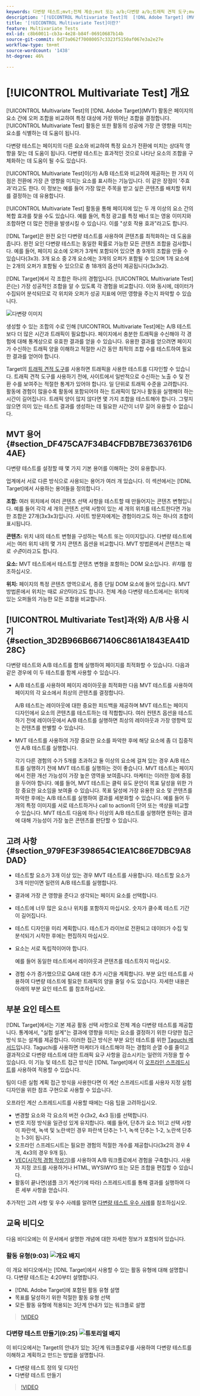 ```yaml
---
keywords: 다변량 테스트;mvt;전체 계승;mvt 또는 a/b;다변량 a/b;트래픽 견적 도구;mvt 사용 시기;mvt 고려 사항;다변량;부분 계승;부분 계승;전체 계승
description: '[!UICONTROL Multivariate Test]의  [!DNL Adobe Target] (MVT)을(를) 사용하여 페이지의 요소 간에 오퍼 조합을 비교하여 성과가 가장 좋은 조합을 판별하는 방법에 대해 알아봅니다.'
title: '[!UICONTROL Multivariate Test]이란?'
feature: Multivariate Tests
exl-id: c8b60011-cb3a-4e28-b84f-06910687b14b
source-git-commit: 0d73a062f70080057c3323f5150af067e3a2e27e
workflow-type: tm+mt
source-wordcount: '1438'
ht-degree: 46%

---
```


# [!UICONTROL Multivariate Test] 개요

[!UICONTROL Multivariate Test]의 [!DNL Adobe Target]&#x200B;(MVT) 활동은 페이지의 요소 간에 오퍼 조합을 비교하여 특정 대상에 가장 뛰어난 조합을 결정합니다. [!UICONTROL Multivariate Test] 활동은 또한 활동의 성공에 가장 큰 영향을 미치는 요소를 식별하는 데 도움이 됩니다.

다변량 테스트는 페이지의 다른 요소와 비교하여 특정 요소가 전환에 미치는 상대적 영향을 찾는 데 도움이 됩니다. 다변량 테스트는 효과적인 것으로 나타난 요소의 조합을 구체화하는 데 도움이 될 수도 있습니다.

[!UICONTROL Multivariate Test]이(가) A/B 테스트와 비교하여 제공하는 한 가지 이점은 전환에 가장 큰 영향을 미치는 요소를 표시하는 기능입니다. 이 같은 장점이 &#39;주효과&#39;라고도 한다. 이 정보는 예를 들어 가장 많은 주목을 받고 싶은 콘텐츠를 배치할 위치를 결정하는 데 유용합니다.

[!UICONTROL Multivariate Test] 활동을 통해 페이지에 있는 두 개 이상의 요소 간의 복합 효과를 찾을 수도 있습니다. 예를 들어, 특정 광고를 특정 배너 또는 영웅 이미지와 조합하면 더 많은 전환을 발생시킬 수 있습니다. 이를 &quot;상호 작용 효과&quot;라고도 합니다.

[!DNL Target]은 완전 요인 다변량 테스트를 사용하여 콘텐츠를 최적화하는 데 도움을 줍니다. 완전 요인 다변량 테스트는 동일한 확률로 가능한 모든 콘텐츠 조합을 검사합니다. 예를 들어, 페이지 요소에 오퍼가 3개씩 포함되어 있으면 총 9개의 조합을 만들 수 있습니다(3x3). 3개 요소 중 2개 요소에는 3개의 오퍼가 포함될 수 있으며 1개 요소에는 2개의 오퍼가 포함될 수 있으므로 총 18개의 옵션이 제공됩니다(3x3x2).

[!DNL Target]에서 각 조합은 하나의 경험입니다. [!UICONTROL Multivariate Test]은(는) 가장 성공적인 조합을 알 수 있도록 각 경험을 비교합니다. 이와 동시에, 데이터가 수집되어 분석되므로 각 위치와 오퍼가 성공 지표에 어떤 영향을 주는지 파악할 수 있습니다.

![다변량 이미지](assets/multivariate.png)

생성할 수 있는 조합의 수로 인해 [!UICONTROL Multivariate Test]에는 A/B 테스트보다 더 많은 시간과 트래픽이 필요합니다. 페이지에서 충분한 트래픽을 수신해야 각 경험에 대해 통계상으로 유효한 결과를 얻을 수 있습니다. 유용한 결과를 얻으려면 페이지가 수신하는 트래픽 양을 이해하고 적절한 시간 동안 최적의 조합 수를 테스트하여 필요한 결과를 얻어야 합니다.

Target의 [트래픽 견적 도구](/help/main/c-activities/c-multivariate-testing/t-create-multivariate-test/traffic-estimator.md#task_71AA6922AFD447EA8C5E610A78ABA714)를 사용하면 트래픽을 사용한 테스트를 디자인할 수 있습니다. 트래픽 견적 도구를 사용하기 전에, 사이트에서 일반적으로 수신하는 노출 수 및 전환 수를 보여주는 적절한 통계가 있어야 합니다. 일 단위로 트래픽 수준을 고려합니다. 활동에 경험이 많을수록 활동에 포함되어야 하는 트래픽이 많거나 활동을 실행해야 하는 시간이 길어집니다. 트래픽 양이 많지 않다면 몇 가지 조합을 테스트해야 합니다. 그렇지 않으면 의미 있는 테스트 결과를 생성하는 데 필요한 시간이 너무 길어 유용할 수 없습니다.

## MVT 용어 {#section_DF475CA7F34B4CFDB7BE7363761D64AE}

다변량 테스트를 설정할 때 몇 가지 기본 용어를 이해하는 것이 유용합니다.

업계에서 서로 다른 방식으로 사용되는 용어가 여러 개 있습니다. 이 섹션에서는 [!DNL Target]에서 사용하는 용어들을 정의합니다 .

**조합:** 여러 위치에서 여러 콘텐츠 선택 사항을 테스트할 때 만들어지는 콘텐츠 변형입니다. 예를 들어 각각 세 개의 콘텐츠 선택 사항이 있는 세 개의 위치를 테스트한다면 가능한 조합은 27개(3x3x3)입니다. 사이트 방문자에게는 경험이라고도 하는 하나의 조합이 표시됩니다.

**콘텐츠:** 위치 내의 테스트 변형을 구성하는 텍스트 또는 이미지입니다. 다변량 테스트에서는 여러 위치 내의 몇 가지 콘텐츠 옵션을 비교합니다. MVT 방법론에서 콘텐츠는 때로 *수준*&#x200B;이라고도 합니다.

**요소:** MVT 테스트에서 테스트할 콘텐츠 변형을 포함하는 DOM 요소입니다. *위치*&#x200B;를 참조하십시오.

**위치:** 페이지의 특정 콘텐츠 영역으로서, 종종 단일 DOM 요소에 들어 있습니다. MVT 방법론에서 위치는 때로 *요인*&#x200B;이라고도 합니다. 전체 계승 다변량 테스트에서는 위치에 있는 오퍼들의 가능한 모든 조합을 비교합니다.

## [!UICONTROL Multivariate Test]과(와) A/B 사용 시기 {#section_3D2B966B6671406C861A1843EA41D28C}

다변량 테스트와 A/B 테스트를 함께 실행하여 페이지를 최적화할 수 있습니다. 다음과 같은 경우에 이 두 테스트를 함께 사용할 수 있습니다.

* A/B 테스트를 사용하여 페이지 레이아웃을 최적화한 다음 MVT 테스트를 사용하여 페이지의 각 요소에서 최상의 콘텐츠를 결정합니다.

  A/B 테스트는 레이아웃에 대한 중요한 피드백을 제공하며 MVT 테스트는 페이지 디자인에서 요소의 콘텐츠를 테스트하는 데 적합합니다. 여러 컨텐츠 옵션을 테스트하기 전에 레이아웃에서 A/B 테스트를 실행하면 최상의 레이아웃과 가장 영향력 있는 컨텐츠를 판별할 수 있습니다.

* MVT 테스트를 사용하여 가장 중요한 요소를 파악한 후에 해당 요소에 좀 더 집중적인 A/B 테스트를 실행합니다.

  각기 다른 경험의 수가 5개를 초과하고 둘 이상의 요소에 걸쳐 있는 경우 A/B 테스트를 실행하기 전에 MVT 테스트를 실행하는 것이 좋습니다. MVT 테스트는 페이지에서 전환 개선 가능성이 가장 높은 영역을 보여줍니다. 마케터는 이러한 점에 중점을 두어야 합니다. 예를 들어, MVT 테스트는 클릭 유도 문안이 목표 달성을 위한 가장 중요한 요소임을 보여줄 수 있습니다. 목표 달성에 가장 유용한 요소 및 콘텐츠를 파악한 후에는 A/B 테스트를 실행하여 결과를 세분화할 수 있습니다. 예를 들어 두 개의 특정 이미지를 서로 테스트하거나 call to action의 단어 또는 색상을 비교할 수 있습니다. MVT 테스트 다음에 하나 이상의 A/B 테스트를 실행하면 원하는 결과에 대해 가능성이 가장 높은 콘텐츠를 판단할 수 있습니다.

## 고려 사항 {#section_979FE3F398654C1EA1C86E7DBC9A8DAD}

* 테스트할 요소가 3개 이상 있는 경우 MVT 테스트를 사용합니다. 테스트할 요소가 3개 미만이면 일련의 A/B 테스트를 실행합니다.
* 결과에 가장 큰 영향을 준다고 생각되는 페이지 요소를 선택합니다.
* 테스트에 너무 많은 요소나 위치를 포함하지 마십시오. 숫자가 클수록 테스트 기간이 길어집니다.
* 테스트 디자인을 미리 계획합니다. 테스트가 라이브로 전환되고 데이터가 수집 및 분석되기 시작한 후에는 편집하지 마십시오.
* 요소는 서로 독립적이어야 합니다.

  예를 들어 동일한 테스트에서 레이아웃과 콘텐츠를 테스트하지 마십시오.

* 경험 수가 증가했으므로 QA에 대한 추가 시간을 계획합니다. 부분 요인 테스트를 사용하여 다변량 테스트에 필요한 트래픽의 양을 줄일 수도 있습니다. 자세한 내용은 아래의 부분 요인 테스트 를 참조하십시오.

## 부분 요인 테스트

[!DNL Target]에서는 기본 제공 활동 선택 사항으로 전체 계승 다변량 테스트를 제공합니다. 통계에서,
&quot;실험 설계&quot;는 결과에 영향을 미치는 요소를 결정하기 위한 다양한 접근 방식 또는 설계를 제공합니다. 이러한 접근 방식은 부분 요인 테스트를 위한 [Taguchi 메서드](https://en.wikipedia.org/wiki/Taguchi_methods)입니다. Taguchi를 사용하면 마케터가 테스트해야 하는 경험의 순열 수를 줄이고 결과적으로 다변량 테스트에 대한 트래픽 요구 사항을 감소시키는 일련의 가정을 할 수 있습니다. 이 기능 및 테스트 접근 방식은 [!DNL Target]에서 이 [오프라인 스프레드시트](/help/main/assets/MVT-Taguchi-Partial-Factorial-Design-02102017.xlsx)를 사용하여 적용할 수 있습니다.

팀이 다른 실험 계획 접근 방식을 사용한다면 이 계산 스프레드시트를 사용자 지정 실험 디자인을 위한 참조 구현으로 사용할 수 있습니다.

오프라인 계산 스프레드시트를 사용할 때에는 다음 팁을 고려하십시오.

* 변경할 요소와 각 요소의 버전 수(3x2, 4x3 등)를 선택합니다.
* 번호 지정 방식을 일관성 있게 유지합니다. 예를 들어, 단추가 요소 1이고 선택 사항이 파란색, 녹색 및 노란색인 경우 파란색 단추는 1-1, 녹색 단추는 1-2, 노란색 단추는 1-3이 됩니다.
* 오프라인 스프레드시트는 필요한 경험의 적절한 개수를 제공합니다(3x2의 경우 4개, 4x3의 경우 9개 등).
* [VEC(시각적 경험 작성기)](/help/main/c-experiences/experiences.md)를 사용하여 A/B 워크플로에서 경험을 구축합니다. 사용자 지정 코드를 사용하거나 HTML, WYSIWYG 또는 모든 조합을 편집할 수 있습니다.
* 활동이 끝나면(샘플 크기 계산기에 따라) 스프레드시트를 통해 결과를 실행하여 다른 세부 사항을 얻습니다.

추가적인 고려 사항 및 우수 사례를 알려면 [다변량 테스트 우수 사례](/help/main/c-activities/c-multivariate-testing/best-practices.md#reference_53635817FFB741EF8C4E56CC70688EDD)를 참조하십시오.

## 교육 비디오

다음 비디오에는 이 문서에서 설명한 개념에 대한 자세한 정보가 포함되어 있습니다.

### 활동 유형(9:03) ![개요 배지](/help/main/assets/overview.png)

이 개요 비디오에서는 [!DNL Target]에서 사용할 수 있는 활동 유형에 대해 설명합니다. 다변량 테스트는 4:20부터 설명합니다.

* [!DNL Adobe Target]에 포함된 활동 유형 설명
* 목표를 달성하기 위한 적절한 활동 유형 선택
* 모든 활동 유형에 적용되는 3단계 안내가 있는 워크플로 설명

>[!VIDEO](https://video.tv.adobe.com/v/17386)

### 다변량 테스트 만들기(9:25) ![튜토리얼 배지](/help/main/assets/tutorial.png)

이 비디오에서는 Target의 안내가 있는 3단계 워크플로우를 사용하여 다변량 테스트를 이해하고 계획하고 만드는 방법을 설명합니다.

* 다변량 테스트 정의 및 디자인
* 다변량 테스트 만들기

>[!VIDEO](https://video.tv.adobe.com/v/17395)
